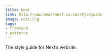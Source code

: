 ```yaml
---
title: Next
link: http://www.wearenext.co.za/styleguide
image: next.png
tags:
- frontend
- patterns
---
```


The style guide for Next’s website.